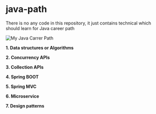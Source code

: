 # java-path
There is no any code in this repository, it just contains technical which should learn for Java career path


![My Java Carrer Path](https://github.com/colenhuttran/java-path/blob/master/java-path.png)

**1. Data structures or Algorithms**

**2. Concurrency APIs**

**3. Collection APIs**

**4. Spring BOOT**

**5. Spring MVC**

**6. Microservice**

**7. Design patterns**


